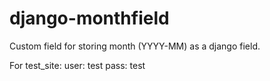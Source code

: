 # django-monthfield
Custom field for storing month (YYYY-MM) as a django field.

For test_site:
user: test
pass: test
